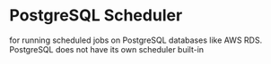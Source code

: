# PostgreSQL Scheduler

for running scheduled jobs on PostgreSQL databases like AWS RDS. PostgreSQL does not have its own scheduler built-in